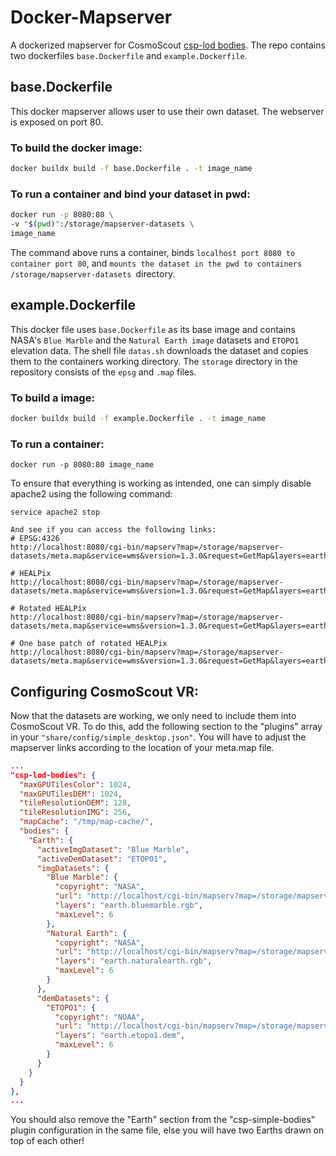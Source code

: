 # Docker-Mapserver

A dockerized mapserver for CosmoScout [csp-lod bodies](https://github.com/cosmoscout/cosmoscout-vr/tree/main/plugins/csp-lod-bodies#readme). The repo contains two dockerfiles `base.Dockerfile` and `example.Dockerfile`.

## base.Dockerfile
This docker mapserver allows user to use their own dataset. The webserver is exposed on port 80.


### To build the docker image:
```bash
docker buildx build -f base.Dockerfile . -t image_name
```
### To run a container and bind your dataset in pwd:

```bash
docker run -p 8080:80 \ 
-v "$(pwd)":/storage/mapserver-datasets \  
image_name
```
The command above runs a container, binds `localhost port 8080 to container port 80`, and `mounts the dataset in the pwd to containers  /storage/mapserver-datasets `directory.


## example.Dockerfile
This docker file uses `base.Dockerfile` as its base image and contains NASA's `Blue Marble` and the `Natural Earth image` datasets and `ETOPO1` elevation data. The shell file `datas.sh` downloads the dataset and copies them to the containers working directory. The `storage` directory in the repository consists of the `epsg` and `.map` files.


### To build a image:
```bash
docker buildx build -f example.Dockerfile . -t image_name
```
### To run a container:
``` console
docker run -p 8080:80 image_name
```
To ensure that everything is working as intended, one can simply disable apache2 using the following command:
``` console
service apache2 stop

And see if you can access the following links:
# EPSG:4326
http://localhost:8080/cgi-bin/mapserv?map=/storage/mapserver-datasets/meta.map&service=wms&version=1.3.0&request=GetMap&layers=earth.naturalearth.rgb&bbox=-90,-180,90,180&width=1600&height=800&crs=epsg:4326&format=pngRGB

# HEALPix
http://localhost:8080/cgi-bin/mapserv?map=/storage/mapserver-datasets/meta.map&service=wms&version=1.3.0&request=GetMap&layers=earth.naturalearth.rgb&bbox=-3.142,-1.571,3.142,1.571&width=1600&height=800&crs=epsg:900915&format=pngRGB

# Rotated HEALPix
http://localhost:8080/cgi-bin/mapserv?map=/storage/mapserver-datasets/meta.map&service=wms&version=1.3.0&request=GetMap&layers=earth.naturalearth.rgb&bbox=0,0,5,5&width=800&height=800&crs=epsg:900914&format=pngRGB

# One base patch of rotated HEALPix
http://localhost:8080/cgi-bin/mapserv?map=/storage/mapserver-datasets/meta.map&service=wms&version=1.3.0&request=GetMap&layers=earth.naturalearth.rgb&bbox=3,2,4,3&width=800&height=800&crs=epsg:900914&format=pngRGB
```
## Configuring CosmoScout VR:
Now that the datasets are working, we only need to include them into CosmoScout VR. To do this, add the following section to the "plugins" array in your `"share/config/simple_desktop.json"`. You will have to adjust the mapserver links according to the location of your meta.map file.
``` json
...
"csp-lod-bodies": {
  "maxGPUTilesColor": 1024,
  "maxGPUTilesDEM": 1024,
  "tileResolutionDEM": 128,
  "tileResolutionIMG": 256,
  "mapCache": "/tmp/map-cache/",
  "bodies": {
    "Earth": {
      "activeImgDataset": "Blue Marble",
      "activeDemDataset": "ETOPO1",
      "imgDatasets": {
        "Blue Marble": {
          "copyright": "NASA",
          "url": "http://localhost/cgi-bin/mapserv?map=/storage/mapserver-datasets/meta.map&service=wms",
          "layers": "earth.bluemarble.rgb",
          "maxLevel": 6
        },
        "Natural Earth": {
          "copyright": "NASA",
          "url": "http://localhost/cgi-bin/mapserv?map=/storage/mapserver-datasets/meta.map&service=wms",
          "layers": "earth.naturalearth.rgb",
          "maxLevel": 6
        }
      },
      "demDatasets": {
        "ETOPO1": {
          "copyright": "NOAA",
          "url": "http://localhost/cgi-bin/mapserv?map=/storage/mapserver-datasets/meta.map&service=wms",
          "layers": "earth.etopo1.dem",
          "maxLevel": 6
        }
      }
    }
  }
},
...
```
You should also remove the "Earth" section from the "csp-simple-bodies" plugin configuration in the same file, else you will have two Earths drawn on top of each other!
